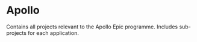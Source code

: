 # Apollo
Contains all projects relevant to the Apollo Epic programme. Includes sub-projects for each application.
